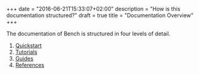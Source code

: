 +++
date = "2016-06-21T15:33:07+02:00"
description = "How is this documentation structured?"
draft = true
title = "Documentation Overview"
+++

The documentation of Bench is structured in four levels of detail.

1. [Quickstart](/start/)
2. [Tutorials](/tutorial/)
3. [Guides](/guide/)
4. [References](/ref/)
